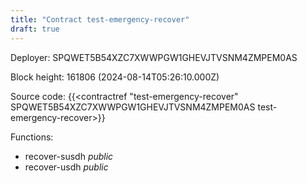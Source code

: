 ```yaml
---
title: "Contract test-emergency-recover"
draft: true
---
```

Deployer: SPQWET5B54XZC7XWWPGW1GHEVJTVSNM4ZMPEM0AS


 



Block height: 161806 (2024-08-14T05:26:10.000Z)

Source code: {{<contractref "test-emergency-recover" SPQWET5B54XZC7XWWPGW1GHEVJTVSNM4ZMPEM0AS test-emergency-recover>}}

Functions:

* recover-susdh _public_
* recover-usdh _public_
